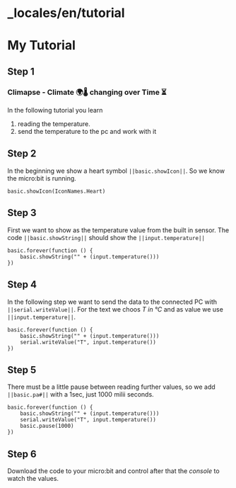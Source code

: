 # _locales/en/tutorial
# My Tutorial
## Step 1

### Climapse - Climate 🌍🌡️ changing over Time  ⏳️

In the following tutorial you learn
1. reading the temperature.
2. send the temperature to the pc and work with it

## Step 2

In the beginning we show a heart symbol ``||basic.showIcon||``. So we know the micro:bit is running.

```blocks
basic.showIcon(IconNames.Heart)
```

## Step 3

First we want to show as the temperature value from the built in sensor. 
The code ``||basic.showString||`` should show the ``||input.temperature||`` 

```blocks
basic.forever(function () {
    basic.showString("" + (input.temperature()))
})
```

## Step 4

In the following step we want to send the data to the connected PC with 
 ``||serial.writeValue||``.
For the text we choos *T in °C* and as value we use ``||input.temperature||``.

```blocks
basic.forever(function () {
    basic.showString("" + (input.temperature()))
    serial.writeValue("T", input.temperature())
})
```

## Step 5

There must be a little pause between reading further values, so we add 
``||basic.pa#||`` with a 1sec, just 1000 milii seconds.

```blocks
basic.forever(function () {
    basic.showString("" + (input.temperature()))
    serial.writeValue("T", input.temperature())
    basic.pause(1000)
})
```

## Step 6

Download the code to your micro:bit and control after that the *console* to watch the values.


 <!-- for PXT/microbit -->
<script src="https://makecode.com/gh-pages-embed.js"></script><script>makeCodeRender("{{ site.makecode.home_url }}", "{{ site.github.owner_name }}/{{ site.github.repository_name }}");</script>
